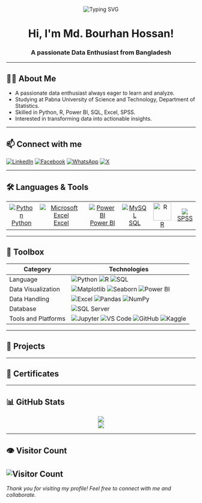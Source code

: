 <!-- HEADER BANNER -->
<!-- HEADER BANNER -->
<p align="center">
  <img 
    src="https://readme-typing-svg.demolab.com?font=Fira+Code&size=24&pause=1000&color=00C47E&width=700&center=true&vCenter=true&lines=Hi+there%2C+I+am+Md.+Bourhan+Hossan!;Welcome+to+my+GitHub+profile+%F0%9F%91%8B;Data+Analysis+%7C+Statistics+%7C+Machine+Learning;Data+Science;Let%E2%80%99s+connect+%26+collaborate+%F0%9F%A4%9D;Thanks+for+visiting+my+profile+%F0%9F%99%8F" 
    alt="Typing SVG"
/>
</p>

<h1 align="center">Hi, I'm Md. Bourhan Hossan!</h1>
<h3 align="center">A passionate Data Enthusiast from Bangladesh</h3>

---

## 🧑‍🎓 About Me

- A passionate data enthusiast always eager to learn and analyze.
- Studying at Pabna University of Science and Technology, Department of Statistics.
- Skilled in Python, R, Power BI, SQL, Excel, SPSS.
- Interested in transforming data into actionable insights.

---

## 📫 Connect with me

[![LinkedIn](https://img.shields.io/badge/LinkedIn-0077B5?logo=linkedin&style=for-the-badge)](https://www.linkedin.com/in/bourhanhossan)
[![Facebook](https://img.shields.io/badge/Facebook-1877F2?logo=facebook&style=for-the-badge)](https://www.facebook.com/mdbourhan.hossan)
[![WhatsApp](https://img.shields.io/badge/WhatsApp-25D366?logo=whatsapp&style=for-the-badge)](https://wa.me/8801740043234)
[![X](https://img.shields.io/badge/X-000000?logo=twitter&style=for-the-badge)](https://twitter.com/md_bourhan1)

---

## 🛠️ Languages & Tools

<table>
  <tr>
    <td align="center">
      <a href="https://www.python.org" target="_blank" rel="noopener noreferrer">
        <img src="https://img.icons8.com/color/48/000000/python.png" alt="Python"/><br>Python
      </a>
    </td>
    <td align="center">
      <a href="https://www.microsoft.com/microsoft-365/excel" target="_blank" rel="noopener noreferrer">
        <img src="https://img.icons8.com/color/48/000000/microsoft-excel-2019.png" alt="Microsoft Excel"/><br>Excel
      </a>
    </td>
    <td align="center">
      <a href="https://powerbi.microsoft.com/" target="_blank" rel="noopener noreferrer">
        <img src="https://img.icons8.com/color/48/000000/power-bi.png" alt="Power BI"/><br>Power BI
      </a>
    </td>
    <td align="center">
      <a href="https://www.mysql.com/" target="_blank" rel="noopener noreferrer">
        <img src="https://img.icons8.com/fluency/48/000000/mysql-logo.png" alt="MySQL"/><br>SQL
      </a>
    </td>
    <td align="center">
      <a href="https://www.r-project.org/" target="_blank" rel="noopener noreferrer">
        <img src="https://www.r-project.org/Rlogo.png" alt="R" width="48"/><br>R
      </a>
    </td>
    <td align="center">
      <a href="https://www.r-project.org/" target="_blank" rel="noopener noreferrer">
       <img src="https://img.shields.io/badge/SPSS-0033A0?style=for-the-badge" /><br>SPSS
      </a>
    </td>
  </tr>
</table>

---
## 🧰 Toolbox

| Category             | Technologies                                                                 |
|----------------------|-------------------------------------------------------------------------------|
| Language         | ![Python](https://img.shields.io/badge/-Python-3776AB?logo=python&logoColor=white) ![R](https://img.shields.io/badge/-R-276DC3?logo=r&logoColor=white) ![SQL](https://img.shields.io/badge/-SQL-4479A1?logo=postgresql&logoColor=white) |
| Data Visualization | ![Matplotlib](https://img.shields.io/badge/-Matplotlib-11557C?logo=python&logoColor=white) ![Seaborn](https://img.shields.io/badge/-Seaborn-4C8CBF?logo=python&logoColor=white) ![Power BI](https://img.shields.io/badge/-Power%20BI-F2C811?logo=powerbi&logoColor=black) |
| Data Handling    | ![Excel](https://img.shields.io/badge/-Excel-217346?logo=microsoft-excel&logoColor=white) ![Pandas](https://img.shields.io/badge/-Pandas-150458?logo=pandas&logoColor=white) ![NumPy](https://img.shields.io/badge/-NumPy-013243?logo=numpy&logoColor=white) |
| Database         | ![SQL Server](https://img.shields.io/badge/-SQL%20Server-CC2927?logo=microsoftsqlserver&logoColor=white) |
| Tools and Platforms | ![Jupyter](https://img.shields.io/badge/-Jupyter-F37626?logo=jupyter&logoColor=white) ![VS Code](https://img.shields.io/badge/-VS%20Code-007ACC?logo=visualstudiocode&logoColor=white) ![GitHub](https://img.shields.io/badge/-GitHub-181717?logo=github&logoColor=white) ![Kaggle](https://img.shields.io/badge/-Kaggle-20BEFF?logo=kaggle&logoColor=white) |
---

## 📂 Projects

<!-- 
1. Project Title - Short description.
2. Project Title - Short description.
3. Project Title - Short description.
-->

---

## 🏅 Certificates

<!-- 
- Course Name - Platform
- Course Name - Platform
-->

---

## 📊 GitHub Stats

<p align="center">
  <img src="https://github-readme-stats.vercel.app/api?username=bourhan2&show_icons=true&theme=dark" />
  <br />
  <img src="https://streak-stats.demolab.com?user=bourhan2&theme=dark" />
</p>

---

## 👁️ Visitor Count

![Visitor Count](https://profile-counter.glitch.me/bourhan2/count.svg)
---

*Thank you for visiting my profile! Feel free to connect with me and collaborate.*
